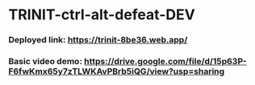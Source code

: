# TRINIT-ctrl-alt-defeat-DEV

### Deployed link: https://trinit-8be36.web.app/

### Basic video demo: https://drive.google.com/file/d/15p63P-F6fwKmx65y7zTLWKAvPBrb5iQG/view?usp=sharing
